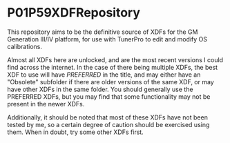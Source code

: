 # P01P59XDFRepository
This repository aims to be the definitive source of XDFs for the GM Generation III/IV platform, for use with TunerPro to edit and modify OS calibrations.

Almost all XDFs here are unlocked, and are the most recent versions I could find across the internet. In the case of there being multiple XDFs, the best XDF to use will have *PREFERRED* in the title, and may either have an "Obsolete" subfolder if there are older versions of the same XDF, or may have other XDFs in the same folder. You should generally use the PREFERRED XDFs, but you may find that some functionality may not be present in the newer XDFs. 

Additionally, it should be noted that most of these XDFs have not been tested by me, so a certain degree of caution should be exercised using them. When in doubt, try some other XDFs first.
